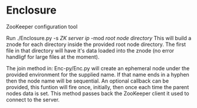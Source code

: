 Enclosure
=========

ZooKeeper configuration tool

Run ./Enclosure.py -s _ZK server ip_ -mod _root node directory_
This will build a znode for each directory inside the provided root node directory.
The first file in that directory will have it's data loaded into the znode (no error handligf for large files at the moment).

The join method in: Enc-py/Enc.py will create an ephemeral node under the provided environment for the supplied name. If that name ends in a hyphen then the node name will be sequential. An optional callback can be provided, this funtion will fire once, initially, then once each time the parent nodes data is set. This method passes back the ZooKeeper client it used to connect to the server.
